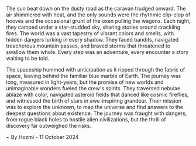 
The sun beat down on the dusty road as the caravan trudged onward. The air shimmered with heat, and the only sounds were the rhythmic clip-clop of hooves and the occasional grunt of the oxen pulling the wagons. Each night, they camped under a star-studded sky, sharing stories around crackling fires. The world was a vast tapestry of vibrant colors and smells, with hidden dangers lurking in every shadow. They faced bandits, navigated treacherous mountain passes, and braved storms that threatened to swallow them whole. Every step was an adventure, every encounter a story waiting to be told.

The spaceship hummed with anticipation as it ripped through the fabric of space, leaving behind the familiar blue marble of Earth. The journey was long, measured in light-years, but the promise of new worlds and unimaginable wonders fueled the crew's spirits. They traversed nebulae ablaze with color, navigated asteroid fields that danced like cosmic fireflies, and witnessed the birth of stars in awe-inspiring grandeur. Their mission was to explore the unknown, to map the universe and find answers to the deepest questions about existence. The journey was fraught with dangers, from rogue black holes to hostile alien civilizations, but the thrill of discovery far outweighed the risks. 

~ By Hozmi - 11 October 2024
